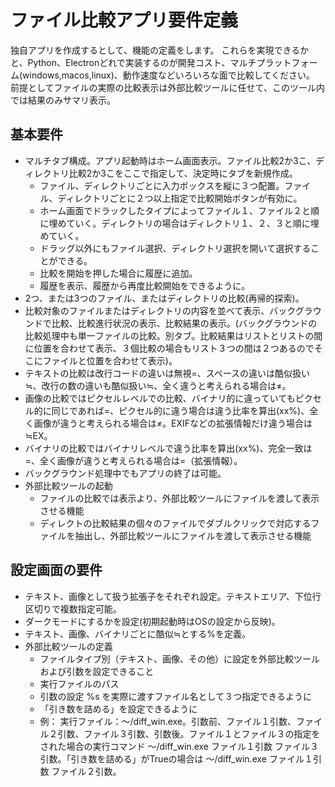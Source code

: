 # ファイル比較アプリ要件定義

独自アプリを作成するとして、機能の定義をします。
これらを実現できるかと、Python、Electronどれで実装するのが開発コスト、マルチプラットフォーム(windows,macos,linux)、動作速度などいろいろな面で比較してください。
前提としてファイルの実際の比較表示は外部比較ツールに任せて、このツール内では結果のみサマリ表示。

## 基本要件

- マルチタブ構成。アプリ起動時はホーム画面表示。ファイル比較2か3こ、ディレクトリ比較2か3こをここで指定して、決定時にタブを新規作成。
  - ファイル、ディレクトリごとに入力ボックスを縦に３つ配置。ファイル、ディレクトリごとに２つ以上指定で比較開始ボタンが有効に。
  - ホーム画面でドラックしたタイプによってファイル１、ファイル２と順に埋めていく。ディレクトリの場合はディレクトリ１、２、３と順に埋めていく。
  - ドラッグ以外にもファイル選択、ディレクトリ選択を開いて選択することができる。
  - 比較を開始を押した場合に履歴に追加。
  - 履歴を表示、履歴から再度比較開始をできるように。
- 2つ、または3つのファイル、またはディレクトリの比較(再帰的探索)。
- 比較対象のファイルまたはディレクトリの内容を並べて表示、バックグラウンドで比較、比較進行状況の表示、比較結果の表示。(バックグラウンドの比較処理中も単一ファイルの比較。別タブ。比較結果はリストとリストの間に位置を合わせて表示、３個比較の場合もリスト３つの間は２つあるのでそこにファイルと位置を合わせて表示)。
- テキストの比較は改行コードの違いは無視=、スペースの違いは酷似扱い≒、改行の数の違いも酷似扱い≒、全く違うと考えられる場合は≠。
- 画像の比較ではピクセルレベルでの比較、バイナリ的に違っていてもピクセル的に同じであれば=、ピクセル的に違う場合は違う比率を算出(xx%)、全く画像が違うと考えられる場合は≠。EXIFなどの拡張情報だけ違う場合は≒EX。
- バイナリの比較ではバイナリレベルで違う比率を算出(xx%)、完全一致は=、全く画像が違うと考えられる場合は=（拡張情報）。
- バックグラウンド処理中でもアプリの終了は可能。
- 外部比較ツールの起動
  - ファイルの比較では表示より、外部比較ツールにファイルを渡して表示させる機能
  - ディレクトの比較結果の個々のファイルでダブルクリックで対応するファイルを抽出し、外部比較ツールにファイルを渡して表示させる機能

## 設定画面の要件

- テキスト、画像として扱う拡張子をそれぞれ設定。テキストエリア、下位行区切りで複数指定可能。
- ダークモードにするかを設定(初期起動時はOSの設定から反映)。
- テキスト、画像、バイナリごとに酷似≒とする%を定義。
- 外部比較ツールの定義
  - ファイルタイプ別（テキスト、画像、その他）に設定を外部比較ツールおよび引数を設定できること
  - 実行ファイルのパス
  - 引数の設定 %s を実際に渡すファイル名として３つ指定できるように
  - 「引き数を詰める」を設定できるように
  - 例： 実行ファイル：～/diff_win.exe。引数前、ファイル１引数、ファイル２引数、ファイル３引数、引数後。ファイル１とファイル３の指定をされた場合の実行コマンド ～/diff_win.exe ファイル１引数 ファイル３引数。「引き数を詰める」がTrueの場合は ～/diff_win.exe ファイル１引数 ファイル２引数。
